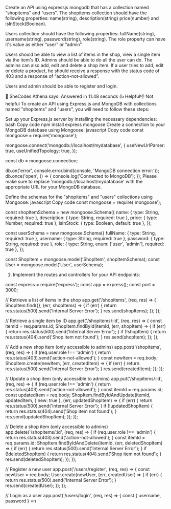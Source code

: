 Create an API using expressjs mongodb that has a collection  named “shopitems” and “users". The shopitems collection should have the following properties: name(string), description(string) price(number) and isInStock(Boolean).

 

Users collection should have the following properties: fullName(string), username(string), password(string), role(string). The role property can have it's value as either “user” or “admin”.

 

Users should be able to view a list of items in the shop, view a single item via the item's ID. Admins should be able to do all the user can do. The admins can also add, edit and delete a shop item. If a user tries to add, edit or delete a product, he should receive a response with the status code of 403 and a response of “action-not-allowed”.

 

Users and admin should be able to register and login.

🤖 SheCodes Athena says:
Answered in 11.48 seconds
👍 Helpful👎 Not helpful
To create an API using Express.js and MongoDB with collections named "shopitems" and "users", you will need to follow these steps:

Set up your Express.js server by installing the necessary dependencies:
bash
Copy code
npm install express mongoose
Create a connection to your MongoDB database using Mongoose:
javascript
Copy code
const mongoose = require('mongoose');

mongoose.connect('mongodb://localhost/mydatabase', {
  useNewUrlParser: true,
  useUnifiedTopology: true,
});

const db = mongoose.connection;

db.on('error', console.error.bind(console, 'MongoDB connection error:'));
db.once('open', () => {
  console.log('Connected to MongoDB');
});
Please make sure to replace 'mongodb://localhost/mydatabase' with the appropriate URL for your MongoDB database.

Define the schemas for the "shopitems" and "users" collections using Mongoose:
javascript
Copy code
const mongoose = require('mongoose');

const shopItemSchema = new mongoose.Schema({
  name: { type: String, required: true },
  description: { type: String, required: true },
  price: { type: Number, required: true },
  isInStock: { type: Boolean, default: true },
});

const userSchema = new mongoose.Schema({
  fullName: { type: String, required: true },
  username: { type: String, required: true },
  password: { type: String, required: true },
  role: { type: String, enum: ['user', 'admin'], required: true },
});

const ShopItem = mongoose.model('ShopItem', shopItemSchema);
const User = mongoose.model('User', userSchema);

1. Implement the routes and controllers for your API endpoints:

const express = require('express');
const app = express();
const port = 3000;

// Retrieve a list of items in the shop
app.get('/shopitems', (req, res) => {
  ShopItem.find({}, (err, shopItems) => {
    if (err) {
      return res.status(500).send('Internal Server Error');
    }
    res.send(shopItems);
  });
});

// Retrieve a single item by ID
app.get('/shopitems/:id', (req, res) => {
  const itemId = req.params.id;
  ShopItem.findById(itemId, (err, shopItem) => {
    if (err) {
      return res.status(500).send('Internal Server Error');
    }
    if (!shopItem) {
      return res.status(404).send('Shop item not found');
    }
    res.send(shopItem);
  });
});

// Add a new shop item (only accessible to admins)
app.post('/shopitems', (req, res) => {
  if (req.user.role !== 'admin') {
    return res.status(403).send('action-not-allowed');
  }
  const newItem = req.body;
  ShopItem.create(newItem, (err, createdItem) => {
    if (err) {
      return res.status(500).send('Internal Server Error');
    }
    res.send(createdItem);
  });
});

// Update a shop item (only accessible to admins)
app.put('/shopitems/:id', (req, res) => {
  if (req.user.role !== 'admin') {
    return res.status(403).send('action-not-allowed');
  }
  const itemId = req.params.id;
  const updatedItem = req.body;
  ShopItem.findByIdAndUpdate(itemId, updatedItem, { new: true }, (err, updatedShopItem) => {
    if (err) {
      return res.status(500).send('Internal Server Error');
    }
    if (!updatedShopItem) {
      return res.status(404).send('Shop item not found');
    }
    res.send(updatedShopItem);
  });
});

// Delete a shop item (only accessible to admins)
app.delete('/shopitems/:id', (req, res) => {
  if (req.user.role !== 'admin') {
    return res.status(403).send('action-not-allowed');
  }
  const itemId = req.params.id;
  ShopItem.findByIdAndDelete(itemId, (err, deletedShopItem) => {
    if (err) {
      return res.status(500).send('Internal Server Error');
    }
    if (!deletedShopItem) {
      return res.status(404).send('Shop item not found');
    }
    res.send(deletedShopItem);
  });
});

// Register a new user
app.post('/users/register', (req, res) => {
  const newUser = req.body;
  User.create(newUser, (err, createdUser) => {
    if (err) {
      return res.status(500).send('Internal Server Error');
    }
    res.send(createdUser);
  });
});

// Login as a user
app.post('/users/login', (req, res) => {
  const { username, password } =n